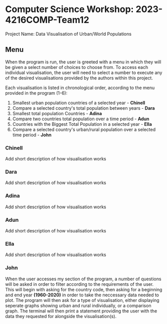 # Computer Science Workshop: 2023-4216COMP-Team12
Project Name: Data Visualisation of Urban/World Populations

## Menu
When the program is run, the user is greeted with a menu in which they will be given a select number of choices to choose from.
To access each individual visualisation, the user will need to select a number to execute any of the desired visualisations provided by the authors within this project.

Each visualisation is listed in chronological order, according to the menu provided in the program (1-6):

1. Smallest urban population countries of a selected year - **Chinell**
2. Compare a selected country's total population between years - **Dara**
3. Smallest total population Countries - **Adina**
4. Compare two countries total population over a time period - **Adun**
5. Countries with the Biggest Total Population in a selected year - **Ella**
6. Compare a selected country\'s urban/rural population over a selected time period - **John**

### Chinell
Add short description of how visualisation works

### Dara
Add short description of how visualisation works

### Adina
Add short description of how visualisation works

### Adun
Add short description of how visualisation works

### Ella
Add short description of how visualisation works

### John
When the user accesses my section of the program, a number of questions will be asked in order to filter according to the requirements of the user. This will begin with asking for the country code, then asking for a beginning and end year **(1960-2020)** in order to take the neccessary data needed to plot. The program will then ask for a type of visualisation, either displaying seperate graphs showing urban and rural individually, or a comparison graph. The terminal will then print a statement providing the user with the data they requested for alongside the visualisation(s).